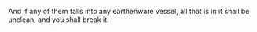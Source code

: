 And if any of them falls into any earthenware vessel, all that is in it shall be unclean, and you shall break it.
